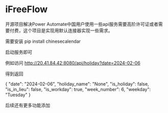 # iFreeFlow
开源项目解决Power Automate中国用户使用一些api服务需要高阶许可证或者需要付费，这个项目是实现用默认连接器实现一些需求。

需要安装 pip install chinesecalendar 

启动服务即可 

例如访问 http://20.41.84.42:8080/api/holiday?date=2024-02-06

得到返回

{
    "date": "2024-02-06",
    "holiday_name": "None",
    "is_holiday": false,
    "is_in_lieu": false,
    "is_workday": true,
    "week_number": 6,
    "weekday": "Tuesday"
}

后续还有更多功能添加
